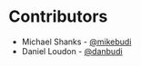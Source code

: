 Contributors
===

* Michael Shanks - [@mikebudi](https://github.com/mikebudi)
* Daniel Loudon - [@danbudi](https://github.com/danbudi)
